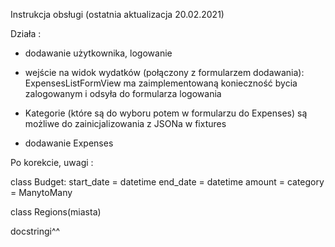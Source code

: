 Instrukcja obsługi (ostatnia aktualizacja 20.02.2021)

Działa :
- dodawanie użytkownika, logowanie

- wejście na widok wydatków (połączony z formularzem dodawania): ExpensesListFormView 
ma zaimplementowaną konieczność bycia zalogowanym i odsyła do formularza logowania
  
- Kategorie (które są do wyboru potem w formularzu do Expenses) są możliwe do zainicjalizowania z JSONa w fixtures

- dodawanie Expenses

  

Po korekcie, uwagi :

class Budget:
	start_date = datetime
	end_date = datetime
	amount = 
	category = ManytoMany
	
	
class Regions(miasta)

docstringi^^
